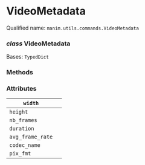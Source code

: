 # VideoMetadata

Qualified name: `manim.utils.commands.VideoMetadata`

### *class* VideoMetadata

Bases: `TypedDict`

### Methods

### Attributes

| `width`          |    |
|------------------|----|
| `height`         |    |
| `nb_frames`      |    |
| `duration`       |    |
| `avg_frame_rate` |    |
| `codec_name`     |    |
| `pix_fmt`        |    |
